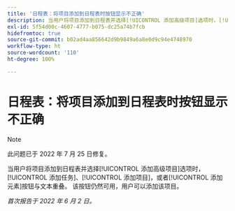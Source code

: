 ```yaml
---
title: '日程表：将项目添加到日程表时按钮显示不正确'
description: 当用户将项目添加到日程表并选择[!UICONTROL 添加高级项目]选项时，[!UICONTROL 添加任务]、[!UICONTROL 添加项目]，或者[!UICONTROL 添加元素]按钮与文本重叠。 该按钮仍然可用，用户可以添加该项目。
exl-id: 5f54d00c-4607-4777-b075-dc25a74b7fcb
hidefromtoc: true
source-git-commit: b02ad4aa856642d9b9849a6a8e0d9c94e4748970
workflow-type: ht
source-wordcount: '110'
ht-degree: 100%

---
```


# 日程表：将项目添加到日程表时按钮显示不正确

>[!NOTE]
>
>此问题已于 2022 年 7 月 25 日修复。

当用户将项目添加到日程表并选择[!UICONTROL 添加高级项目]选项时，[!UICONTROL 添加任务]、[!UICONTROL 添加项目]，或者[!UICONTROL 添加元素]按钮与文本重叠。 该按钮仍然可用，用户可以添加该项目。

_首次报告于 2022 年 6 月 2 日。_
